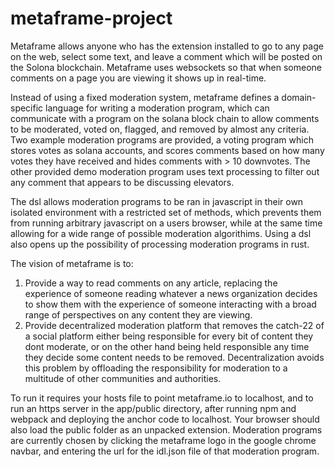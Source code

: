 # metaframe-project

Metaframe allows anyone who has the extension installed to go to any page on the web, select some text, and leave a comment which will be posted on the Solona blockchain. Metaframe uses websockets so that when someone comments on a page you are viewing it shows up in real-time.

Instead of using a fixed moderation system, metaframe defines a domain-specific language for writing a moderation program, which can communicate with a program on the solana block chain to allow comments to be moderated, voted on, flagged, and removed by almost any criteria. Two example moderation programs are provided, a voting program which stores votes as solana accounts, and scores comments based on how many votes they have received and hides comments with > 10 downvotes. The other provided demo moderation program uses text processing to filter out any comment that appears to be discussing elevators. 

The dsl allows moderation programs to be ran in javascript in their own isolated environment with a restricted set of methods, which prevents them from running arbitrary javascript on a users browser, while at the same time allowing for a wide range of possible moderation algorithims. Using a dsl also opens up the possibility of processing moderation programs in rust.

The vision of metaframe is to:

1. Provide a way to read comments on any article, replacing the experience of someone reading whatever a news organization decides to show them with the experience of someone interacting with a broad range of perspectives on any content they are viewing.
2. Provide decentralized moderation platform that removes the catch-22 of a social platform either being responsible for every bit of content they dont moderate, or on the other hand being held responsible any time they decide some content needs to be removed. Decentralization avoids this problem by offloading the responsibility for moderation to a multitude of other communities and authorities.

To run it requires your hosts file to point metaframe.io to localhost, and to run an https server in the app/public directory, after running npm and webpack and deploying the anchor code to localhost. Your browser should also load the public folder as an unpacked extension. Moderation programs are currently chosen by clicking the metaframe logo in the google chrome navbar, and entering the url for the idl.json file of that moderation program. 
